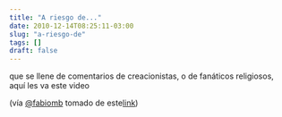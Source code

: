 ```yaml
---
title: "A riesgo de..."
date: 2010-12-14T08:25:11-03:00
slug: "a-riesgo-de"
tags: []
draft: false
---
```


que se llene de comentarios de creacionistas, o de fanáticos religiosos,
aquí les va este video

(vía [\@fabiomb](http://twitter.com/#!/fabiomb) tomado de
este[link](http://linksdeviernes.com/4911))
